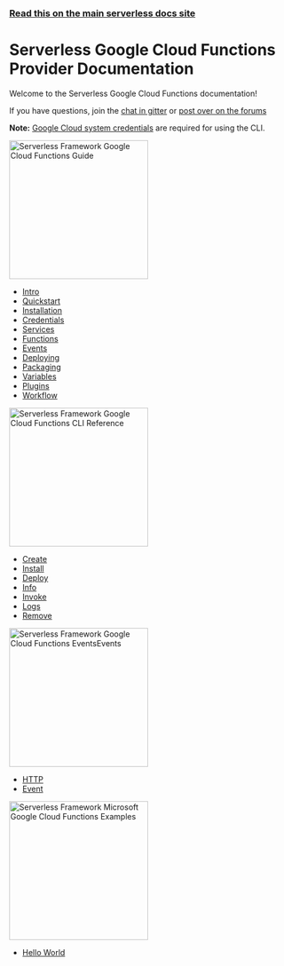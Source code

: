 <!--
title: Serverless - Google Cloud Functions Documentation
menuText: Google
layout: Doc
-->

<!-- DOCS-SITE-LINK:START automatically generated  -->
### [Read this on the main serverless docs site](https://www.serverless.com/framework/docs/)
<!-- DOCS-SITE-LINK:END -->

# Serverless Google Cloud Functions Provider Documentation

Welcome to the Serverless Google Cloud Functions documentation!

If you have questions, join the [chat in gitter](https://gitter.im/serverless/serverless) or [post over on the forums](https://gitter.im/serverless/serverless)

**Note:** [Google Cloud system credentials](./guide/credentials.md) are required for using the CLI.

<div class="docsSections">
  <div class="docsSection">
    <div class="docsSectionHeader">
      <a href="./guide/">
      <img src="https://s3-us-west-2.amazonaws.com/assets.site.serverless.com/images/docs_guide_google.jpg" alt="Serverless Framework Google Cloud Functions Guide" width="250" draggable="false"/>
      </a>
    </div>
    <div class="test">
      <ul>
        <li><a href="./guide/intro.md">Intro</a></li>
        <li><a href="./guide/quick-start.md">Quickstart</a></li>
        <li><a href="./guide/installation.md">Installation</a></li>
        <li><a href="./guide/credentials.md">Credentials</a></li>
        <li><a href="./guide/services.md">Services</a></li>
        <li><a href="./guide/functions.md">Functions</a></li>
        <li><a href="./guide/events.md">Events</a></li>
        <li><a href="./guide/deploying.md">Deploying</a></li>
        <li><a href="./guide/packaging.md">Packaging</a></li>
        <li><a href="./guide/variables.md">Variables</a></li>
        <li><a href="./guide/plugins.md">Plugins</a></li>
        <li><a href="./guide/workflow.md">Workflow</a></li>
      </ul>
    </div>
  </div>

  <div class="docsSection">
    <div class="docsSectionHeader">
      <a href="./cli-reference/">
      <img src="https://s3-us-west-2.amazonaws.com/assets.site.serverless.com/images/docs_cli_google.jpg" alt="Serverless Framework Google Cloud Functions CLI Reference" width="250" draggable="false"/>
      </a>
    </div>
    <div>
      <ul>
        <li><a href="./cli-reference/create.md">Create</a></li>
        <li><a href="./cli-reference/install.md">Install</a></li>
        <li><a href="./cli-reference/deploy.md">Deploy</a></li>
        <li><a href="./cli-reference/info.md">Info</a></li>
        <li><a href="./cli-reference/invoke.md">Invoke</a></li>
        <li><a href="./cli-reference/logs.md">Logs</a></li>
        <li><a href="./cli-reference/remove.md">Remove</a></li>
      </ul>
    </div>
  </div>

  <div class="docsSection">
    <div class="docsSectionHeader">
      <a href="./events/">
      <img src="https://s3-us-west-2.amazonaws.com/assets.site.serverless.com/images/docs_events_google.jpg" alt="Serverless Framework Google Cloud Functions EventsEvents"  width="250" draggable="false"/>
      </a>
    </div>
    <div>
      <ul>
        <li><a href="./events/http.md">HTTP</a></li>
        <li><a href="./events/event.md">Event</a></li>
      </ul>
    </div>
  </div>

  <div class="docsSection">
    <div class="docsSectionHeader">
      <a href="./examples/">
      <img src="https://s3-us-west-2.amazonaws.com/assets.site.serverless.com/images/docs_examples_google.jpg" alt="Serverless Framework Microsoft Google Cloud Functions Examples" width="250" draggable="false"/>
      </a>
    </div>
    <div>
      <div>
        <ul>
          <li><a href="./examples/hello-world">Hello World</a></li>
        </ul>
      </div>
    </div>
  </div>
</div>
